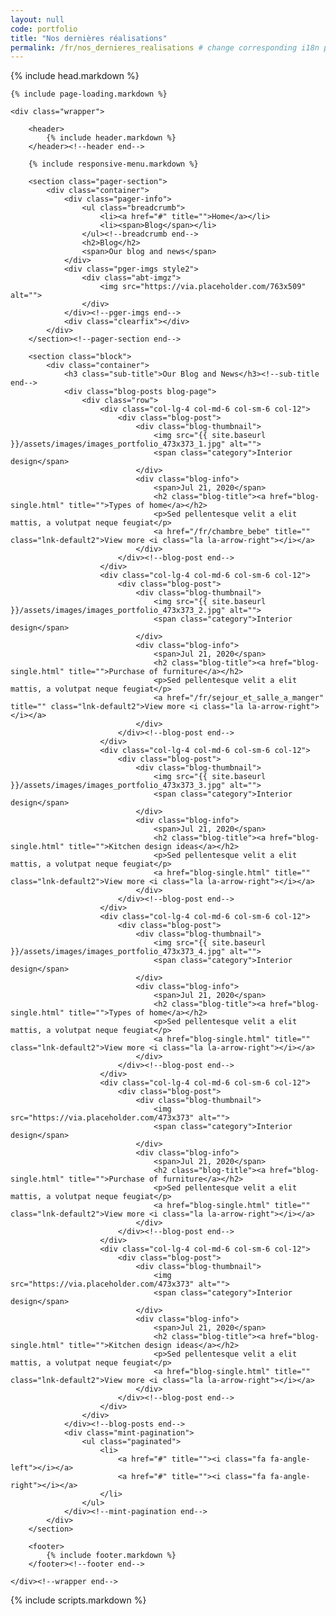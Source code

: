 ```yaml
---
layout: null
code: portfolio
title: "Nos dernières réalisations"
permalink: /fr/nos_dernieres_realisations # change corresponding i18n path variable if permalink changed here!
---
```

<html lang="en">
{% include head.markdown %}

<body>

	{% include page-loading.markdown %}

	<div class="wrapper">
			
		<header>
			{% include header.markdown %}
		</header><!--header end-->

		{% include responsive-menu.markdown %}

		<section class="pager-section">
			<div class="container">
				<div class="pager-info">
					<ul class="breadcrumb">
						<li><a href="#" title="">Home</a></li>
						<li><span>Blog</span></li>
					</ul><!--breadcrumb end-->
					<h2>Blog</h2>
					<span>Our blog and news</span>
				</div>
				<div class="pger-imgs style2">
					<div class="abt-imgz">
						<img src="https://via.placeholder.com/763x509" alt="">
					</div>
				</div><!--pger-imgs end-->
				<div class="clearfix"></div>
			</div>
		</section><!--pager-section end-->

		<section class="block">
			<div class="container">
				<h3 class="sub-title">Our Blog and News</h3><!--sub-title end-->
				<div class="blog-posts blog-page">
					<div class="row">
						<div class="col-lg-4 col-md-6 col-sm-6 col-12">
							<div class="blog-post">
								<div class="blog-thumbnail">
									<img src="{{ site.baseurl }}/assets/images/images_portfolio_473x373_1.jpg" alt="">
									<span class="category">Interior design</span>
								</div>
								<div class="blog-info">
									<span>Jul 21, 2020</span>
									<h2 class="blog-title"><a href="blog-single.html" title="">Types of home</a></h2>
									<p>Sed pellentesque velit a elit mattis, a volutpat neque feugiat</p>
									<a href="/fr/chambre_bebe" title="" class="lnk-default2">View more <i class="la la-arrow-right"></i></a>
								</div>
							</div><!--blog-post end-->
						</div>
						<div class="col-lg-4 col-md-6 col-sm-6 col-12">
							<div class="blog-post">
								<div class="blog-thumbnail">
									<img src="{{ site.baseurl }}/assets/images/images_portfolio_473x373_2.jpg" alt="">
									<span class="category">Interior design</span>
								</div>
								<div class="blog-info">
									<span>Jul 21, 2020</span>
									<h2 class="blog-title"><a href="blog-single.html" title="">Purchase of furniture</a></h2>
									<p>Sed pellentesque velit a elit mattis, a volutpat neque feugiat</p>
									<a href="/fr/sejour_et_salle_a_manger" title="" class="lnk-default2">View more <i class="la la-arrow-right"></i></a>
								</div>
							</div><!--blog-post end-->
						</div>
						<div class="col-lg-4 col-md-6 col-sm-6 col-12">
							<div class="blog-post">
								<div class="blog-thumbnail">
									<img src="{{ site.baseurl }}/assets/images/images_portfolio_473x373_3.jpg" alt="">
									<span class="category">Interior design</span>
								</div>
								<div class="blog-info">
									<span>Jul 21, 2020</span>
									<h2 class="blog-title"><a href="blog-single.html" title="">Kitchen design ideas</a></h2>
									<p>Sed pellentesque velit a elit mattis, a volutpat neque feugiat</p>
									<a href="blog-single.html" title="" class="lnk-default2">View more <i class="la la-arrow-right"></i></a>
								</div>
							</div><!--blog-post end-->
						</div>
						<div class="col-lg-4 col-md-6 col-sm-6 col-12">
							<div class="blog-post">
								<div class="blog-thumbnail">
									<img src="{{ site.baseurl }}/assets/images/images_portfolio_473x373_4.jpg" alt="">
									<span class="category">Interior design</span>
								</div>
								<div class="blog-info">
									<span>Jul 21, 2020</span>
									<h2 class="blog-title"><a href="blog-single.html" title="">Types of home</a></h2>
									<p>Sed pellentesque velit a elit mattis, a volutpat neque feugiat</p>
									<a href="blog-single.html" title="" class="lnk-default2">View more <i class="la la-arrow-right"></i></a>
								</div>
							</div><!--blog-post end-->
						</div>
						<div class="col-lg-4 col-md-6 col-sm-6 col-12">
							<div class="blog-post">
								<div class="blog-thumbnail">
									<img src="https://via.placeholder.com/473x373" alt="">
									<span class="category">Interior design</span>
								</div>
								<div class="blog-info">
									<span>Jul 21, 2020</span>
									<h2 class="blog-title"><a href="blog-single.html" title="">Purchase of furniture</a></h2>
									<p>Sed pellentesque velit a elit mattis, a volutpat neque feugiat</p>
									<a href="blog-single.html" title="" class="lnk-default2">View more <i class="la la-arrow-right"></i></a>
								</div>
							</div><!--blog-post end-->
						</div>
						<div class="col-lg-4 col-md-6 col-sm-6 col-12">
							<div class="blog-post">
								<div class="blog-thumbnail">
									<img src="https://via.placeholder.com/473x373" alt="">
									<span class="category">Interior design</span>
								</div>
								<div class="blog-info">
									<span>Jul 21, 2020</span>
									<h2 class="blog-title"><a href="blog-single.html" title="">Kitchen design ideas</a></h2>
									<p>Sed pellentesque velit a elit mattis, a volutpat neque feugiat</p>
									<a href="blog-single.html" title="" class="lnk-default2">View more <i class="la la-arrow-right"></i></a>
								</div>
							</div><!--blog-post end-->
						</div>
					</div>
				</div><!--blog-posts end-->
				<div class="mint-pagination">
					<ul class="paginated">
						<li>
							<a href="#" title=""><i class="fa fa-angle-left"></i></a>
							<a href="#" title=""><i class="fa fa-angle-right"></i></a>
						</li>
					</ul>
				</div><!--mint-pagination end-->
			</div>
		</section>

		<footer>
			{% include footer.markdown %}
		</footer><!--footer end-->

	</div><!--wrapper end-->



{% include scripts.markdown %}


</body>

</html>